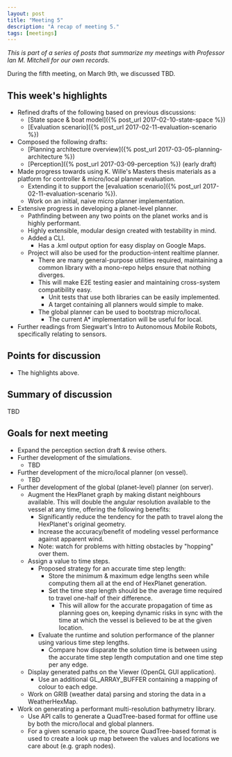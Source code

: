 ```yaml
---
layout: post
title: "Meeting 5"
description: "A recap of meeting 5."
tags: [meetings]
---
```


_This is part of a series of posts that summarize my meetings with Professor Ian M. Mitchell for our own records._

During the fifth meeting, on March 9th, we discussed TBD.

## This week's highlights
- Refined drafts of the following based on previous discussions:
  - [State space & boat model]({% post_url 2017-02-10-state-space %})
  - [Evaluation scenario]({% post_url 2017-02-11-evaluation-scenario %})
- Composed the following drafts:
  - [Planning architecture overview]({% post_url 2017-03-05-planning-architecture %})
  - [Perception]({% post_url 2017-03-09-perception %}) (early draft)
- Made progress towards using K. Wille's Masters thesis materials as a platform for controller & micro/local planner evaluation.
  - Extending it to support the [evaluation scenario]({% post_url 2017-02-11-evaluation-scenario %}).
  - Work on an initial, naive micro planner implementation.
- Extensive progress in developing a planet-level planner.
  - Pathfinding between any two points on the planet works and is highly performant.
  - Highly extensible, modular design created with testability in mind.
  - Added a CLI.
    - Has a .kml output option for easy display on Google Maps.
  - Project will also be used for the production-intent realtime planner.
    - There are many general-purpose utilities required, maintaining a common library with a mono-repo helps ensure that nothing diverges.
    - This will make E2E testing easier and maintaining cross-system compatibility easy.
      - Unit tests that use both libraries can be easily implemented.
      - A target containing all planners would simple to make.
    - The global planner can be used to bootstrap micro/local.
      - The current A* implementation will be useful for local.
- Further readings from Siegwart's Intro to Autonomous Mobile Robots, specifically relating to sensors.

## Points for discussion
- The highlights above.

## Summary of discussion
TBD

## Goals for next meeting
- Expand the perception section draft & revise others.
- Further development of the simulations.
  - TBD
- Further development of the micro/local planner (on vessel).
  - TBD
- Further development of the global (planet-level) planner (on server).
  - Augment the HexPlanet graph by making distant neighbours available. This will double the angular resolution available to the vessel at any time, offering the following benefits:
    - Significantly reduce the tendency for the path to travel along the HexPlanet's original geometry.
    - Increase the accuracy/benefit of modeling vessel performance against apparent wind.
    - Note: watch for problems with hitting obstacles by "hopping" over them.
  - Assign a value to time steps.
    - Proposed strategy for an accurate time step length:
      - Store the minimum & maximum edge lengths seen while computing them all at the end of HexPlanet generation.
      - Set the time step length should be the average time required to travel one-half of their difference.
        - This will allow for the accurate propagation of time as planning goes on, keeping dynamic risks in sync with the time at which the vessel is believed to be at the given location.
    - Evaluate the runtime and solution performance of the planner using various time step lengths.
      - Compare how disparate the solution time is between using the accurate time step length computation and one time step per any edge.
  - Display generated paths on the Viewer (OpenGL GUI application).
    - Use an additional GL_ARRAY_BUFFER containing a mapping of colour to each edge.
  - Work on GRIB (weather data) parsing and storing the data in a WeatherHexMap.
- Work on generating a performant multi-resolution bathymetry library.
  - Use API calls to generate a QuadTree-based format for offline use by both the micro/local and global planners.
  - For a given scenario space, the source QuadTree-based format is used to create a look up map between the values and locations we care about (e.g. graph nodes).
